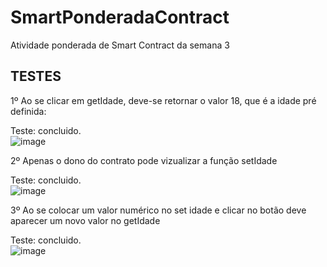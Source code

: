 # SmartPonderadaContract
Atividade ponderada de Smart Contract da semana 3



## TESTES
1º Ao se clicar em getIdade, deve-se retornar o valor 18, que é a idade pré definida:

Teste: concluido. <br>
![image](https://github.com/user-attachments/assets/54738c5c-7e93-4cd4-9dac-ae296c14f28b)


2º Apenas o dono do contrato pode vizualizar a função setIdade

Teste: concluido. <br>
![image](https://github.com/user-attachments/assets/3a9a4e36-7d52-4435-9738-88c790e04651)

3º Ao se colocar um valor numérico no set idade e clicar no botão deve aparecer um novo valor no getIdade

Teste: concluido. <br>
![image](https://github.com/user-attachments/assets/432b7706-2e75-4067-8310-5031a31b3828)
